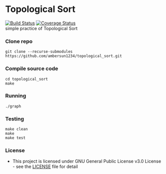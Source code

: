 # Topological Sort
[![Build Status](https://travis-ci.com/ambersun1234/topological_sort.svg?token=e57vJgMEsZsXRodR9BkR&branch=master)](https://travis-ci.com/ambersun1234/topological_sort) [![Coverage Status](https://coveralls.io/repos/github/ambersun1234/topological_sort/badge.svg?branch=master)](https://coveralls.io/github/ambersun1234/topological_sort?branch=master)
<br>
simple practice of Topological Sort
### Clone repo
```=1
git clone --recurse-submodules https://github.com/ambersun1234/topological_sort.git
```
### Compile source code
```=1
cd topological_sort
make
```
### Running
```=1
./graph
```
### Testing
```=1
make clean
make
make test
```
### License
+ This project is licensed under GNU General Public License v3.0 License - see the [LICENSE](https://github.com/ambersun1234/topological_sort/blob/master/LICENSE) file for detail

